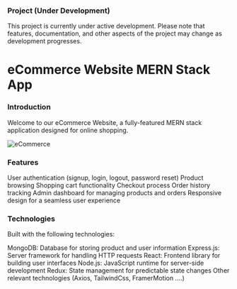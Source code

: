 ### Project (Under Development)
This project is currently under active development.
Please note that features, documentation, and other aspects of the project may change as development progresses.

# eCommerce Website MERN Stack App

### Introduction
Welcome to our eCommerce Website, a fully-featured MERN stack application designed for online shopping.

![eCommerce](https://github.com/HAWKZ4/Ecommerce-Website/assets/108879264/7d2670ac-2790-47f4-804f-27a792501b28)


### Features
User authentication (signup, login, logout, password reset)
Product browsing
Shopping cart functionality
Checkout process
Order history tracking
Admin dashboard for managing products and orders
Responsive design for a seamless user experience


### Technologies
Built with the following technologies:

MongoDB: Database for storing product and user information
Express.js: Server framework for handling HTTP requests
React: Frontend library for building user interfaces
Node.js: JavaScript runtime for server-side development
Redux: State management for predictable state changes
Other relevant technologies (Axios, TailwindCss, FramerMotion ....)

